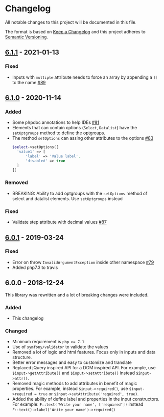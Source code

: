 # Changelog

All notable changes to this project will be documented in this file.

The format is based on [Keep a Changelog](http://keepachangelog.com/)
and this project adheres to [Semantic Versioning](http://semver.org/).

## [6.1.1] - 2021-01-13
### Fixed
- Inputs with `multiple` attribute needs to force an array by appending a `[]` to the name [#89]

## [6.1.0] - 2020-11-14
### Added
- Some phpdoc annotations to help IDEs [#81]
- Elements that can contain options (`Select`, `Datalist`) have the `setOptgroups` method to define the optgroups.
- The method `setOptions` can assing other attributes to the options [#83]
  ```php
  $select->setOptions([
    'value1' => [
        'label' => 'Value label',
        'disabled' => true
    ]
  ])
  ```

### Removed
- BREAKING: Ability to add optgroups with the `setOptions` method of select and datalist elements. Use `setOptgroups` instead

### Fixed
- Validate step attribute with decimal values [#87]

## [6.0.1] - 2019-03-24
### Fixed
- Error on throw `InvalidArgumentException` inside other namespace [#79]
- Added php7.3 to travis

## 6.0.0 - 2018-12-24
This library was rewritten and a lot of breaking changes were included.

### Added
- This changelog

### Changed
- Minimum requirement is `php >= 7.1`
- Use of `symfony/validator` to validate the values
- Removed a lot of logic and html features. Focus only in inputs and data structure.
- Better error messages and easy to customize and translate
- Replaced jQuery inspired API for a DOM inspired API. For example, use `$input->getAttribute()` and `$input->setAttribute()` instead `$input->attr()`.
- Removed magic methods to add attributes in benefit of magic properties. For example, instead `$input->required()`, use `$input->required = true` or `$input->setAttribute('required', true)`.
- Added the ability of define label and properties in the input constructors. For example: `F::text('Write your name', ['required'])` instead `F::text()->label('Write your name')->required()`

[#79]: https://github.com/oscarotero/form-manager/issues/79
[#81]: https://github.com/oscarotero/form-manager/issues/81
[#83]: https://github.com/oscarotero/form-manager/issues/83
[#87]: https://github.com/oscarotero/form-manager/issues/87
[#89]: https://github.com/oscarotero/form-manager/issues/89

[6.1.1]: https://github.com/oscarotero/form-manager/compare/v6.1.0...v6.1.1
[6.1.0]: https://github.com/oscarotero/form-manager/compare/v6.0.1...v6.1.0
[6.0.1]: https://github.com/oscarotero/form-manager/compare/v6.0.0...v6.0.1
